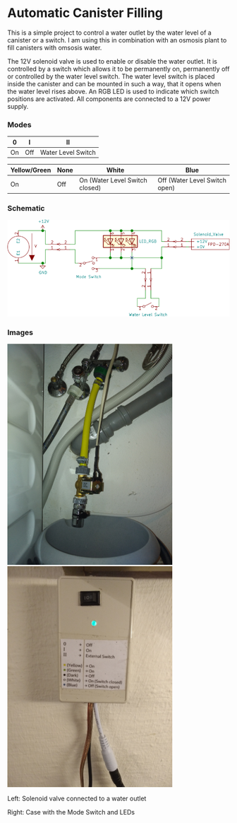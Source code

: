 # Automatic Canister Filling 

This is a simple project to control a water outlet by the water level of a canister or a switch. 
I am using this in combination with an osmosis plant to fill canisters with omsosis water.

The 12V solenoid valve is used to enable or disable the water outlet. 
It is controlled by a switch which allows it to be permanently on, permanently off or controlled by the water level switch.
The water level switch is placed inside the canister and can be mounted in such a way, that it opens when the water level rises above.
An RGB LED is used to indicate which switch positions are activated. 
All components are connected to a 12V power supply.    

### Modes

|0|I|II|
|--|--|--|
|On|Off|Water Level Switch|

|Yellow/Green|None|White|Blue|
|--|--|--|--|
|On|Off|On (Water Level Switch closed)| Off (Water Level Switch open)|

### Schematic
<img alt="Schematic" src="https://github.com/lm4552/automatic_canister_filling/blob/master/schematic.svg" width="900"/> 

### Images 
<img alt="Solenoid valve connected to a water outlet" src="https://github.com/lm4552/automatic_canister_filling/blob/master/image2.jpg" height="500"/> <img alt="Case with the Mode Switch and LEDs" src="https://github.com/lm4552/automatic_canister_filling/blob/master/image1.jpg" height="500"/>

Left: Solenoid valve connected to a water outlet

Right: Case with the Mode Switch and LEDs
